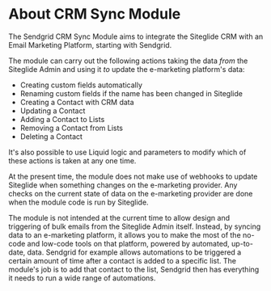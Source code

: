 # About CRM Sync Module

The Sendgrid CRM Sync Module aims to integrate the Siteglide CRM with an Email Marketing Platform, starting with Sendgrid.

The module can carry out the following actions taking the data _from_ the Siteglide Admin and using it _to_ update the e-marketing platform's data:

* Creating custom fields automatically
* Renaming custom fields if the name has been changed in Siteglide
* Creating a Contact with CRM data
* Updating a Contact
* Adding a Contact to Lists
* Removing a Contact from Lists
* Deleting a Contact

It's also possible to use Liquid logic and parameters to modify which of these actions is taken at any one time.

At the present time, the module does not make use of webhooks to update Siteglide when something changes on the e-marketing provider. Any checks on the current state of data on the e-marketing provider are done when the module code is run by Siteglide.

The module is not intended at the current time to allow design and triggering of bulk emails from the Siteglide Admin itself. Instead, by syncing data to an e-marketing platform, it allows you to make the most of the no-code and low-code tools on that platform, powered by automated, up-to-date, data. Sendgrid for example allows automations to be triggered a certain amount of time after a contact is added to a specific list. The module's job is to add that contact to the list, Sendgrid then has everything it needs to run a wide range of automations.

